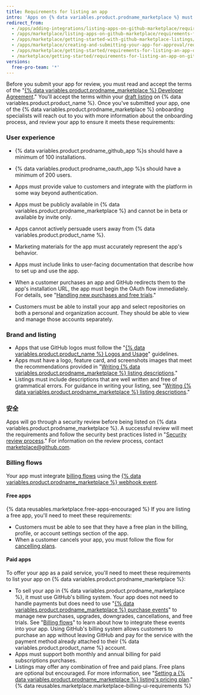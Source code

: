 ```yaml
---
title: Requirements for listing an app
intro: 'Apps on {% data variables.product.prodname_marketplace %} must meet the requirements outlined on this page before our {% data variables.product.prodname_marketplace %} onboarding specialists will approve the listing.'
redirect_from:
  - /apps/adding-integrations/listing-apps-on-github-marketplace/requirements-for-listing-an-app-on-github-marketplace/
  - /apps/marketplace/listing-apps-on-github-marketplace/requirements-for-listing-an-app-on-github-marketplace/
  - /apps/marketplace/getting-started-with-github-marketplace-listings/requirements-for-listing-an-app-on-github-marketplace/
  - /apps/marketplace/creating-and-submitting-your-app-for-approval/requirements-for-listing-an-app-on-github-marketplace/
  - /apps/marketplace/getting-started/requirements-for-listing-an-app-on-github-marketplace/
  - /marketplace/getting-started/requirements-for-listing-an-app-on-github-marketplace
versions:
  free-pro-team: '*'
---
```




Before you submit your app for review, you must read and accept the terms of the "[{% data variables.product.prodname_marketplace %} Developer Agreement](/articles/github-marketplace-developer-agreement/)." You'll accept the terms within your [draft listing](/marketplace/listing-on-github-marketplace/creating-a-draft-github-marketplace-listing/) on {% data variables.product.product_name %}. Once you've submitted your app, one of the {% data variables.product.prodname_marketplace %} onboarding specialists will reach out to you with more information about the onboarding process, and review your app to ensure it meets these requirements:

### User experience

- {% data variables.product.prodname_github_app %}s should have a minimum of 100 installations.
- {% data variables.product.prodname_oauth_app %}s should have a minimum of 200 users.
- Apps must provide value to customers and integrate with the platform in some way beyond authentication.
- Apps must be publicly available in {% data variables.product.prodname_marketplace %} and cannot be in beta or available by invite only.
- Apps cannot actively persuade users away from {% data variables.product.product_name %}.
- Marketing materials for the app must accurately represent the app's behavior.
- Apps must include links to user-facing documentation that describe how to set up and use the app.
- When a customer purchases an app and GitHub redirects them to the app's installation URL, the app must begin the OAuth flow immediately. For details, see "[Handling new purchases and free trials](/marketplace/integrating-with-the-github-marketplace-api/handling-new-purchases-and-free-trials/#step-3-authorization)."

- Customers must be able to install your app and select repositories on both a personal and organization account. They should be able to view and manage those accounts separately.

### Brand and listing

- Apps that use GitHub logos must follow the "[{% data variables.product.product_name %} Logos and Usage](https://github.com/logos)" guidelines.
- Apps must have a logo, feature card, and screenshots images that meet the recommendations provided in "[Writing {% data variables.product.prodname_marketplace %} listing descriptions](/marketplace/listing-on-github-marketplace/writing-github-marketplace-listing-descriptions/)."
- Listings must include descriptions that are well written and free of grammatical errors. For guidance in writing your listing, see "[Writing {% data variables.product.prodname_marketplace %} listing descriptions](/marketplace/listing-on-github-marketplace/writing-github-marketplace-listing-descriptions/)."

### 安全

Apps will go through a security review before being listed on {% data variables.product.prodname_marketplace %}. A successful review will meet the requirements and follow the security best practices listed in "[Security review process](/marketplace/getting-started/security-review-process/)." For information on the review process, contact [marketplace@github.com](mailto:marketplace@github.com).

### Billing flows

Your app must integrate [billing flows](/marketplace/integrating-with-the-github-marketplace-api/#billing-flows) using the [{% data variables.product.prodname_marketplace %} webhook event](/marketplace/integrating-with-the-github-marketplace-api/github-marketplace-webhook-events/).

#### Free apps

{% data reusables.marketplace.free-apps-encouraged %} If you are listing a free app, you'll need to meet these requirements:

- Customers must be able to see that they have a free plan in the billing, profile, or account settings section of the app.
- When a customer cancels your app, you must follow the flow for [cancelling plans](/marketplace/integrating-with-the-github-marketplace-api/cancelling-plans/).

#### Paid apps

To offer your app as a paid service, you'll need to meet these requirements to list your app on {% data variables.product.prodname_marketplace %}:

- To sell your app in {% data variables.product.prodname_marketplace %}, it must use GitHub's billing system. Your app does not need to handle payments but does need to use "[{% data variables.product.prodname_marketplace %} purchase events](/marketplace/integrating-with-the-github-marketplace-api/github-marketplace-webhook-events/)" to manage new purchases, upgrades, downgrades, cancellations, and free trials. See "[Billing flows](/marketplace/integrating-with-the-github-marketplace-api/#billing-flows)" to learn about how to integrate these events into your app. Using GitHub's billing system allows customers to purchase an app without leaving GitHub and pay for the service with the payment method already attached to their {% data variables.product.product_name %} account.
- Apps must support both monthly and annual billing for paid subscriptions purchases.
- Listings may offer any combination of free and paid plans. Free plans are optional but encouraged. For more information, see "[Setting a {% data variables.product.prodname_marketplace %} listing's pricing plan](/marketplace/listing-on-github-marketplace/setting-a-github-marketplace-listing-s-pricing-plan/)."
{% data reusables.marketplace.marketplace-billing-ui-requirements %}
